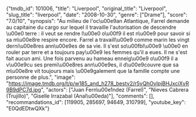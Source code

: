 {"tmdb_id": 101006, "title": "Liverpool", "original_title": "Liverpool", "slug_title": "liverpool", "date": "2008-10-30", "genre": ["Drame"], "score": "7.0/10", "synopsis": "Au milieu de l'oc\u00e9an Atlantique, Farrel demande au capitaine du cargo sur lequel il travaille l'autorisation de descendre \u00e0 terre : il veut se rendre l\u00e0 o\u00f9 il est n\u00e9 pour savoir si sa m\u00e8re respire encore. Farrel a travaill\u00e9 comme marin les vingt derni\u00e8res ann\u00e9es de sa vie. Il s'est so\u00fbl\u00e9 \u00e0 en rouler par terre et a toujours pay\u00e9 les femmes qu'il a eues. Il ne s'est fait aucun ami. Une fois parvenu au hameau enneig\u00e9 o\u00f9 il a v\u00e9cu ses premi\u00e8res ann\u00e9es, il d\u00e9couvre que sa m\u00e8re vit toujours mais \u00e9galement que la famille compte une personne de plus.", "image": "https://image.tmdb.org/t/p/w185_and_h278_bestv2/r5vQhOvIpjBHJxciXvR9B9dPC7d.jpg", "actors": ["Juan Fern\u00e1ndez (Farrel)", "Nieves Cabrera (Trujillo)", "Giselle Irrazabal (Anal\u00eda)"], "comments": [], "recommandations_id": [119905, 285697, 94649, 310799], "youtube_key": "E0QdEDtwQXk"}